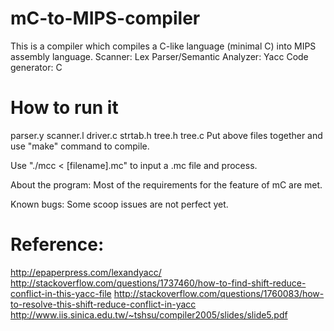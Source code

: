 # mC-to-MIPS-compiler

This is a compiler which compiles a C-like language (minimal C) into MIPS assembly language.
Scanner: Lex
Parser/Semantic Analyzer: Yacc
Code generator: C

# How to run it
parser.y
scanner.l
driver.c
strtab.h
tree.h
tree.c
Put above files together and use "make" command to compile.

Use "./mcc < [filename].mc" to input a .mc file and process.

About the program:
Most of the requirements for the feature of mC are met.

Known bugs:
Some scoop issues are not perfect yet.


# Reference:
http://epaperpress.com/lexandyacc/
http://stackoverflow.com/questions/1737460/how-to-find-shift-reduce-conflict-in-this-yacc-file
http://stackoverflow.com/questions/1760083/how-to-resolve-this-shift-reduce-conflict-in-yacc
http://www.iis.sinica.edu.tw/~tshsu/compiler2005/slides/slide5.pdf
